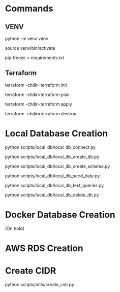 # Commands

## VENV

python -m venv venv

source venv/bin/activate

pip freeze > requirements.txt

## Terraform

terraform -chdir=terraform init

terraform -chdir=terraform plan

terraform -chdir=terraform apply

terraform -chdir=terraform destroy




# Local Database Creation

python scripts/local_db/local_db_connect.py

python scripts/local_db/local_db_create_db.py

python scripts/local_db/local_db_create_schema.py

python scripts/local_db/local_db_seed_data.py

python scripts/local_db/local_db_test_queries.py

python scripts/local_db/local_db_delete_db.py


# Docker Database Creation

(On hold)


# AWS RDS Creation


# Create CIDR

python scripts/utils/create_cidr.py